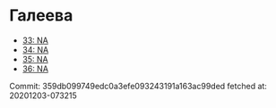 # Галеева
- [33: NA](33.md)
- [34: NA](34.md)
- [35: NA](35.md)
- [36: NA](36.md)

Commit: 359db099749edc0a3efe093243191a163ac99ded
 fetched at: 20201203-073215
